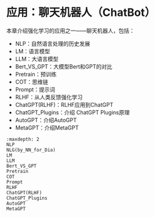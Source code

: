 

<!--
 * @version:
 * @Author:  StevenJokess（蔡舒起） https://github.com/StevenJokess
 * @Date: 2023-10-25 23:19:44
 * @LastEditors:  StevenJokess（蔡舒起） https://github.com/StevenJokess
 * @LastEditTime: 2023-10-25 23:41:02
 * @Description:
 * @Help me: make friends by a867907127@gmail.com and help me get some “foreign” things or service I need in life; 如有帮助，请资助，失业3年了。![支付宝收款码](https://github.com/StevenJokess/d2rl/blob/master/img/%E6%94%B6.jpg)
 * @TODO::
 * @Reference:
-->
# 应用：聊天机器人（ChatBot）

本章介绍强化学习的应用之一——聊天机器人，包括：

- NLP：自然语言处理的历史发展
- LM：语言模型
- LLM：大语言模型
- Bert_VS_GPT：大模型Bert和GPT的对比
- Pretrain：预训练
- COT：思维链
- Prompt：提示词
- RLHF：从人类反馈强化学习
- ChatGPT(RLHF)：RLHF应用到ChatGPT
- ChatGPT_Plugins：介绍 ChatGPT Plugins原理
- AutoGPT：介绍AutoGPT
- MetaGPT：介绍MetaGPT

```toc
:maxdepth: 2
NLP
NLG(by_NN_for_Dia)
LM
LLM
Bert_VS_GPT
Pretrain
COT
Prompt
RLHF
ChatGPT(RLHF)
ChatGPT_Plugins
AutoGPT
MetaGPT
```

